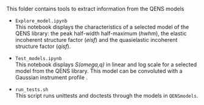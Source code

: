 This folder contains tools to extract information from the QENS models

- `Explore_model.ipynb`   
  This notebook displays the characteristics of 
  a selected model of the QENS library: the peak half-width half-maximum 
  (*hwhm*), the elastic incoherent structure factor (*eisf*) and the 
  quasielastic incoherent structure factor (*qisf*).

- `Test_models.ipynb`  
  This notebook displays *S(omega,q)* in linear and log scale for a selected 
  model from the QENS library. This model can be convoluted with a Gaussian 
  instrument profile .

- `run_tests.sh`  
  This script runs unittests and doctests through the models in `QENSmodels`.